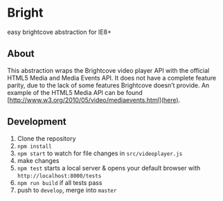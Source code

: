 # Bright

easy brightcove abstraction for IE8+

## About

This abstraction wraps the Brightcove video player API with the official HTML5 Media and Media Events API. It does not have a complete feature parity, due to the lack of some features Brightcove doesn’t provide. An example of the HTML5 Media API can be found [http://www.w3.org/2010/05/video/mediaevents.html](here).

## Development

1. Clone the repository
2. `npm install`
3. `npm start` to watch for file changes in `src/videoplayer.js`
4. make changes
5. `npm test` starts a local server & opens your default browser with `http://localhost:8000/tests`
6. `npm run build` if all tests pass
7. push to `develop`, merge into `master`

